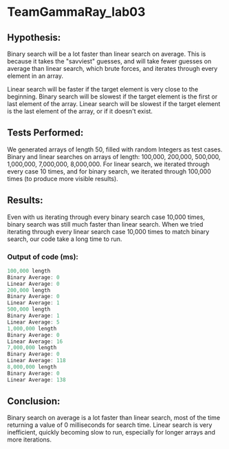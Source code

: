 # TeamGammaRay_lab03

## Hypothesis:
Binary search will be a lot faster than linear search on average. This is because it takes the "savviest" guesses, and will take fewer guesses on average than linear search, which brute forces, and iterates through every element in an array. 

Linear search will be faster if the target element is very close to the beginning.
Binary search will be slowest if the target element is the first or last element of the array. 
Linear search will be slowest if the target element is the last element of the array, or if it doesn't exist. 

## Tests Performed:

We generated arrays of length 50, filled with random Integers as test cases. 
Binary and linear searches on arrays of length: 100,000, 200,000, 500,000, 1,000,000, 7,000,000, 8,000,000. 
For linear search, we iterated through every case 10 times, and for binary search, we iterated through 100,000 times (to produce more visible results).

## Results: 

Even with us iterating through every binary search case 10,000 times, binary search was still much faster than linear search. 
When we tried iterating through every linear search case 10,000 times to match binary search, our code take a long time to run. 

### Output of code (ms): 
```java
100,000 length
Binary Average: 0
Linear Average: 0
200,000 length
Binary Average: 0
Linear Average: 1
500,000 length
Binary Average: 1
Linear Average: 5
1,000,000 length
Binary Average: 0
Linear Average: 16
7,000,000 length
Binary Average: 0
Linear Average: 118
8,000,000 length
Binary Average: 0
Linear Average: 138
```

## Conclusion: 

Binary search on average is a lot faster than linear search, most of the time returning a value of 0 milliseconds for search time. 
Linear search is very inefficient, quickly becoming slow to run, especially for longer arrays and more iterations. 
